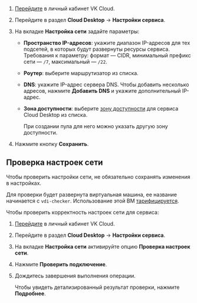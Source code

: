 1. [Перейдите](https://msk.cloud.vk.com/app) в личный кабинет VK Cloud.
1. Перейдите в раздел **Cloud Desktop** → **Настройки сервиса**.
1. На вкладке **Настройка сети** задайте параметры:

   - **Пространство IP-адресов**: укажите диапазон IP-адресов для тех подсетей, в которых будут развернуты ресурсы сервиса. Требования к параметру: формат — CIDR, минимальный префикс сети — `/7`, максимальный — `/22`.
   - **Роутер**: выберите маршрутизатор из списка.
   - **DNS**: укажите IP-адрес сервера DNS. Чтобы добавить несколько адресов, нажмите **Добавить DNS** и укажите дополнительный IP-адрес.
   - **Зона доступности**: выберите [зону доступности](/ru/intro/start/concepts/architecture#az) для сервиса Cloud Desktop из списка.

     <info>

     При создании пула для него можно указать другую зону доступности.

     </info>

1. Нажмите кнопку **Сохранить**.

## Проверка настроек сети

Чтобы проверить настройки сети, не обязательно сохранять изменения в настройках.

<warn>

Для проверки будет развернута виртуальная машина, ее название начинается с `vdi-checker`. Использование этой ВМ [тарифицируется](/ru/computing/iaas/tariffication).

</warn>

Чтобы проверить корректность настроек сети для сервиса:

1. [Перейдите](https://msk.cloud.vk.com/app) в личный кабинет VK Cloud.
1. Перейдите в раздел **Cloud Desktop** → **Настройки сервиса**.
1. На вкладке **Настройка сети** активируйте опцию **Проверка настроек сети**.
1. Нажмите **Проверить подключение**.
1. Дождитесь завершения выполнения операции.

   Чтобы увидеть детализированный результат проверки, нажмите **Подробнее**.
